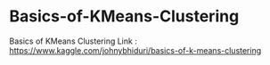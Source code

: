# Basics-of-KMeans-Clustering
Basics of KMeans Clustering
Link : https://www.kaggle.com/johnybhiduri/basics-of-k-means-clustering
